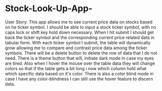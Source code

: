 # Stock-Look-Up-App-




User Story:
This app allows me to see current price data on stocks based on he ticker symbol. I should be able to input a stock ticker symbol, with no caps lock or shift key hold down necessary.
When I hit submit I should get back the ticker symbol and the corresponding current price related data in tabular form. With each ticker symbol I submit, the table will dynamically grow 
allowing me to compare and contrast price data among the ticker symbols. There will be a delete button to delete the row of data that I do not need. There is a theme button that will,
initiate dark mode in case my eyes are tired. Also when I hover the mouse over the table data they will change colors so that if the table gets a bit long i now which column hold what
which specific data based on it's color. There is also a color blind mode in case I have any color-blindness I can still use the hover feature to discern data.
